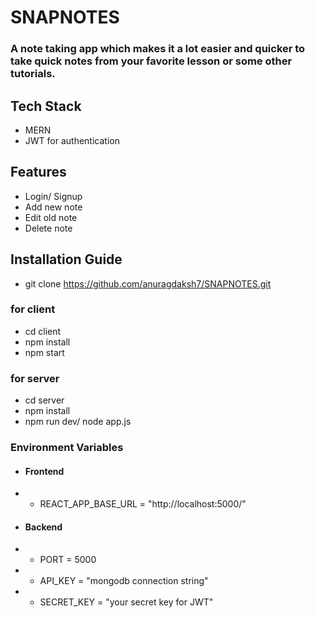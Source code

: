 # SNAPNOTES

### A note taking app which makes it a lot easier and quicker to take quick notes from your favorite lesson or some other tutorials.

## Tech Stack
- MERN
- JWT for authentication

## Features
- Login/ Signup
- Add new note
- Edit old note
- Delete note

## Installation Guide
- git clone https://github.com/anuragdaksh7/SNAPNOTES.git
### for client
- cd client
- npm install
- npm start
### for server
- cd server
- npm install
- npm run dev/ node app.js
### Environment Variables
- #### Frontend
- - REACT_APP_BASE_URL = "http://localhost:5000/"
- #### Backend
- - PORT = 5000
- - API_KEY = "mongodb connection string"
- - SECRET_KEY = "your secret key for JWT"